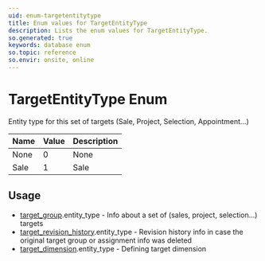 ```yaml
---
uid: enum-targetentitytype
title: Enum values for TargetEntityType
description: Lists the enum values for TargetEntityType.
so.generated: true
keywords: database enum
so.topic: reference
so.envir: onsite, online
---
```


# TargetEntityType Enum

Entity type for this set of targets (Sale, Project, Selection, Appointment...)

| Name | Value | Description |
|------|-------|-------------|
|None|0|None|
|Sale|1|Sale|

## Usage

* [target_group](../target-group.md).entity_type - Info about a set of (sales, project, selection...) targets
* [target_revision_history](../target-revision-history.md).entity_type - Revision history info in case the original target group or assignment info was deleted
* [target_dimension](../target-dimension.md).entity_type - Defining target dimension
